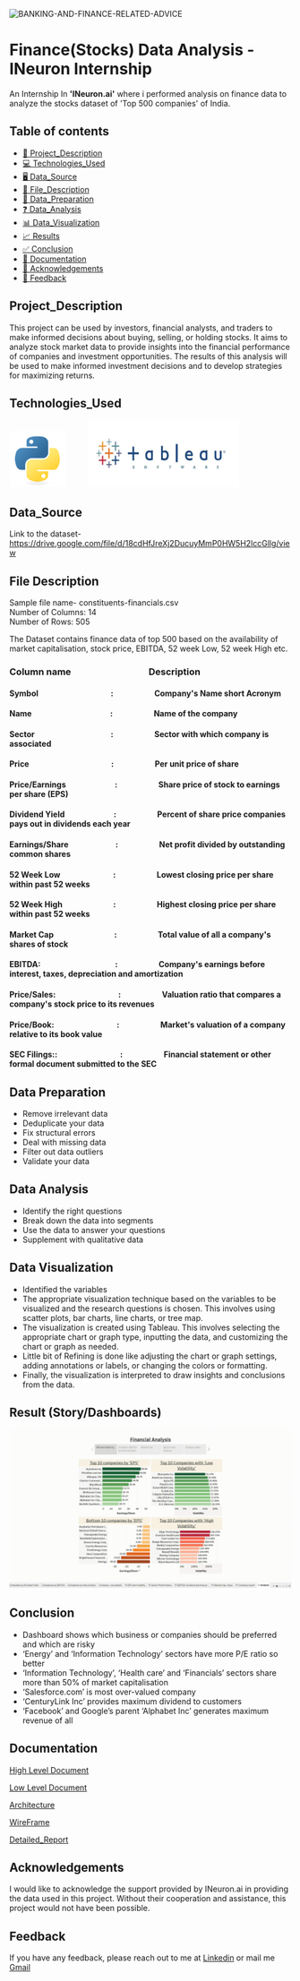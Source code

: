 ![BANKING-AND-FINANCE-RELATED-ADVICE](https://user-images.githubusercontent.com/82322259/231800757-adeafb22-af69-4b1c-ad09-c4913f44da30.jpg)

# Finance(Stocks) Data Analysis - INeuron Internship

An Internship In <b>'INeuron.ai'</b> where i performed analysis on finance data to analyze the stocks dataset of <emp>'Top 500 companies'</emp> of India.<br>


## Table of contents

- [📑 Project_Description](#Project_Description)
- [💻 Technologies_Used](#Technologies_Used)
- [🖥️ Data_Source](#Data_Source)
- [📄 File_Description](#File_Description)
- [🧹 Data_Preparation](#🖥️Data_Preparation)
- [❓ Data_Analysis](#Data_Analysis)
- [📊 Data_Visualization](#Data_Visualization)
- [📈 Results](#Results)
- [✅ Conclusion](#Conclusion)
- [📃 Documentation](#Documantation)
- [👥 Acknowledgements](#Acknowledgements)
- [📩 Feedback](#Feedback)


## Project_Description

This project can be used by investors, financial analysts, and traders to make informed decisions about buying, selling, or holding stocks.
It aims to analyze stock market data to provide insights into the financial performance of companies and investment opportunities. The results of this analysis will be used to make informed investment decisions and to develop strategies for maximizing returns.


## Technologies_Used

<img src="https://raw.githubusercontent.com/devicons/devicon/master/icons/python/python-original.svg" alt="python" width="100" height="100"/> </a>
&emsp; &emsp;          <img src="https://github.com/haritpremrajput/haritpremrajput/blob/main/tableau-logo-tableau-software-700x263.jpg" width="270" height="120"/>


## Data_Source

Link to the dataset- https://drive.google.com/file/d/18cdHfJreXj2DucuyMmP0HW5H2lccGllg/view


## File Description

Sample file name- <emp> constituents-financials.csv </emp><br>
Number of Columns: <emp> 14 </emp><br>
Number of Rows: <emp> 505 </emp><br>

The Dataset contains finance data of top 500 based on the availability of market capitalisation, stock price, EBITDA, 52 week Low, 52 week High etc.

### Column name      &emsp;&emsp;&emsp;&emsp;&emsp;&emsp;&emsp;&emsp;         Description
#### Symbol &emsp;&emsp;&emsp;&emsp;&emsp;&emsp;&emsp;&emsp;&emsp;: &emsp;&emsp;&emsp;&emsp;&emsp;Company's Name short Acronym
#### Name&emsp;&emsp;&emsp;&emsp;&emsp;&emsp;&emsp;&emsp;&emsp;&emsp;: &emsp;&emsp;&emsp;&emsp;&emsp;Name of the company
#### Sector &nbsp;&nbsp;&emsp;&emsp;&emsp;&emsp;&emsp;&emsp;&emsp;&emsp;&emsp;: &emsp;&emsp;&emsp;&emsp;&emsp;Sector with which company is associated
#### Price &nbsp;&emsp;&emsp;&emsp;&emsp;&emsp;&emsp;&emsp;&emsp;&emsp;&emsp;: &emsp;&emsp;&emsp;&emsp;&emsp;Per unit price of share
#### Price/Earnings &emsp;&emsp;&emsp;&emsp;&emsp;&emsp;: &emsp;&emsp;&emsp;&emsp;&emsp;Share price of stock to earnings per share (EPS)
#### Dividend Yield &emsp;&emsp;&emsp;&emsp;&emsp;&emsp;: &emsp;&emsp;&emsp;&emsp;&emsp;Percent of share price companies pays out in dividends each year
#### Earnings/Share&emsp;&emsp;&emsp;&emsp;&emsp;&emsp;: &emsp;&emsp;&emsp;&emsp;&emsp;Net profit divided by outstanding common shares
#### 52 Week Low &ensp;&emsp;&emsp;&emsp;&emsp;&emsp;&emsp;: &emsp;&emsp;&emsp;&emsp;&emsp;Lowest closing price per share within past 52 weeks
#### 52 Week High&ensp;&emsp;&emsp;&emsp;&emsp;&emsp;&emsp;: &emsp;&emsp;&emsp;&emsp;&emsp;Highest closing price per share within past 52 weeks
#### Market Cap &ensp;&emsp;&emsp;&emsp;&emsp;&emsp;&emsp;&emsp;: &emsp;&emsp;&emsp;&emsp;&emsp;Total value of all a company's shares of stock
#### EBITDA:&ensp;&emsp;&emsp;&emsp;&emsp;&emsp;&emsp;&emsp;&emsp;&emsp;: &emsp;&emsp;&emsp;&emsp;&emsp;Company's earnings before interest, taxes, depreciation and amortization
#### Price/Sales:&emsp;&emsp;&emsp;&emsp;&emsp;&emsp;&emsp;&emsp;: &emsp;&emsp;&emsp;&emsp;&emsp;Valuation ratio that compares a company's stock price to its revenues
#### Price/Book:&emsp;&emsp;&emsp;&emsp;&emsp;&emsp;&emsp;&emsp;: &emsp;&emsp;&emsp;&emsp;&emsp;Market's valuation of a company relative to its book value
#### SEC Filings::&emsp;&emsp;&emsp;&emsp;&emsp;&emsp;&emsp;&emsp;: &emsp;&emsp;&emsp;&emsp;&emsp;Financial statement or other formal document submitted to the SEC


## Data Preparation

- Remove irrelevant data
- Deduplicate your data
- Fix structural errors
- Deal with missing data
- Filter out data outliers
- Validate your data


## Data Analysis

- Identify the right questions
- Break down the data into segments
- Use the data to answer your questions
- Supplement with qualitative data


## Data Visualization

- Identified the variables
- The appropriate visualization technique based on the variables to be visualized and the research questions is chosen. This involves using scatter plots, bar charts, line charts, or tree map.
- The visualization is created using Tableau. This involves selecting the appropriate chart or graph type, inputting the data, and customizing the chart or graph as needed.
- Little bit of Refining is done like adjusting the chart or graph settings, adding annotations or labels, or changing the colors or formatting.
- Finally, the visualization is interpreted to draw insights and conclusions from the data.


## Result (Story/Dashboards)

<img src="https://github.com/haritpremrajput/INeuron-Internship--Finance-Stocks-Data-Analysis/blob/main/Dashboards_Story.gif?raw=true" >

## Conclusion

- Dashboard shows which business or companies should be preferred and which are risky
- ‘Energy’ and ‘Information Technology’ sectors have more P/E ratio so better
- ‘Information Technology’, ‘Health care’ and ‘Financials’ sectors share more than 50% of market capitalisation
- ‘Salesforce.com’ is most over-valued company
- ‘CenturyLink Inc’ provides maximum dividend to customers
- ‘Facebook’ and Google’s parent ‘Alphabet Inc’ generates maximum revenue of all


## Documentation

[High Level Document](https://github.com/haritpremrajput/INeuron-Internship--Finance-Stocks-Data-Analysis/blob/main/HLD%20document%20.pdf)

[Low Level Document](https://github.com/haritpremrajput/INeuron-Internship--Finance-Stocks-Data-Analysis/blob/main/LLD%20document.pdf)

[Architecture](https://github.com/haritpremrajput/INeuron-Internship--Finance-Stocks-Data-Analysis/blob/main/Architecture%20Design.pdf)

[WireFrame](https://github.com/haritpremrajput/INeuron-Internship--Finance-Stocks-Data-Analysis/blob/main/Wireframe%20Document.pdf)

[Detailed_Report](https://github.com/haritpremrajput/INeuron-Internship--Finance-Stocks-Data-Analysis/blob/main/Detail%20project%20report%20FA.pptx)

## Acknowledgements

I would like to acknowledge the support provided by INeuron.ai in providing the data used in this project. Without their cooperation and assistance, this project would not have been possible.


## Feedback

If you have any feedback, please reach out to me at [Linkedin](https://www.linkedin.com/in/harit-prem-rajpu/) or mail me [Gmail](mail:nitinharit@gmail.com)
